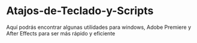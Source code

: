 # Atajos-de-Teclado-y-Scripts
Aquí podrás encontrar algunas utilidades para windows, Adobe Premiere y After Effects para ser más rápido y eficiente
